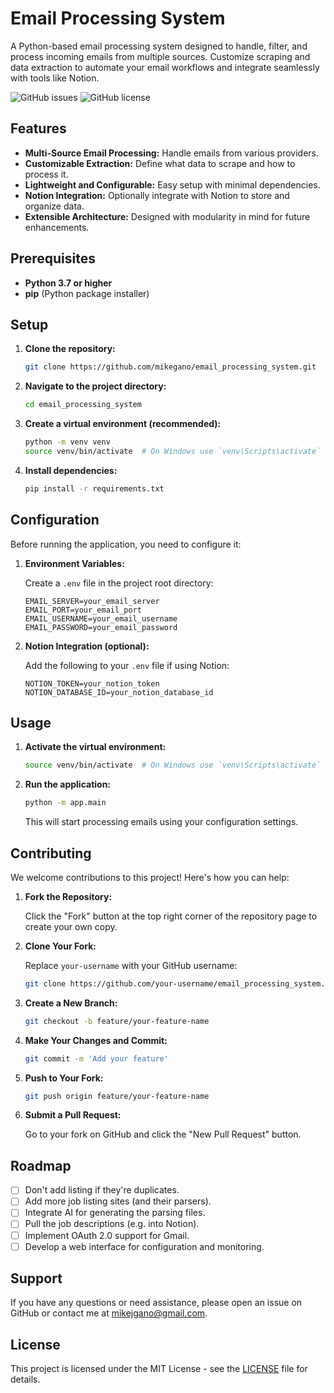 # Email Processing System

A Python-based email processing system designed to handle, filter, and process incoming emails from multiple sources. Customize scraping and data extraction to automate your email workflows and integrate seamlessly with tools like Notion.

![GitHub issues](https://img.shields.io/github/issues/mikegano/email_processing_system)
![GitHub license](https://img.shields.io/github/license/mikegano/email_processing_system)

## Features

- **Multi-Source Email Processing:** Handle emails from various providers.
- **Customizable Extraction:** Define what data to scrape and how to process it.
- **Lightweight and Configurable:** Easy setup with minimal dependencies.
- **Notion Integration:** Optionally integrate with Notion to store and organize data.
- **Extensible Architecture:** Designed with modularity in mind for future enhancements.

## Prerequisites

- **Python 3.7 or higher**
- **pip** (Python package installer)

## Setup

1. **Clone the repository:**

   ```bash
   git clone https://github.com/mikegano/email_processing_system.git
   ```

2. **Navigate to the project directory:**

   ```bash
   cd email_processing_system
   ```

3. **Create a virtual environment (recommended):**

   ```bash
   python -m venv venv
   source venv/bin/activate  # On Windows use `venv\Scripts\activate`
   ```

4. **Install dependencies:**

   ```bash
   pip install -r requirements.txt
   ```

## Configuration

Before running the application, you need to configure it:

1. **Environment Variables:**

   Create a `.env` file in the project root directory:

   ```env
   EMAIL_SERVER=your_email_server
   EMAIL_PORT=your_email_port
   EMAIL_USERNAME=your_email_username
   EMAIL_PASSWORD=your_email_password
   ```

2. **Notion Integration (optional):**

   Add the following to your `.env` file if using Notion:

   ```env
   NOTION_TOKEN=your_notion_token
   NOTION_DATABASE_ID=your_notion_database_id
   ```

## Usage

1. **Activate the virtual environment:**

   ```bash
   source venv/bin/activate  # On Windows use `venv\Scripts\activate`
   ```

2. **Run the application:**

   ```bash
   python -m app.main
   ```

   This will start processing emails using your configuration settings.

## Contributing

We welcome contributions to this project! Here's how you can help:

1. **Fork the Repository:**

   Click the "Fork" button at the top right corner of the repository page to create your own copy.

2. **Clone Your Fork:**

   Replace `your-username` with your GitHub username:

   ```bash
   git clone https://github.com/your-username/email_processing_system.git
   ```

3. **Create a New Branch:**

   ```bash
   git checkout -b feature/your-feature-name
   ```

4. **Make Your Changes and Commit:**

   ```bash
   git commit -m 'Add your feature'
   ```

5. **Push to Your Fork:**

   ```bash
   git push origin feature/your-feature-name
   ```

6. **Submit a Pull Request:**

   Go to your fork on GitHub and click the "New Pull Request" button.

## Roadmap

- [ ] Don't add listing if they're duplicates.
- [ ] Add more job listing sites (and their parsers).
- [ ] Integrate AI for generating the parsing files.
- [ ] Pull the job descriptions (e.g. into Notion).
- [ ] Implement OAuth 2.0 support for Gmail.
- [ ] Develop a web interface for configuration and monitoring.

## Support

If you have any questions or need assistance, please open an issue on GitHub or contact me at [mikejgano@gmail.com](mailto:mikejgano@gmail.com).

## License

This project is licensed under the MIT License - see the [LICENSE](LICENSE) file for details.
